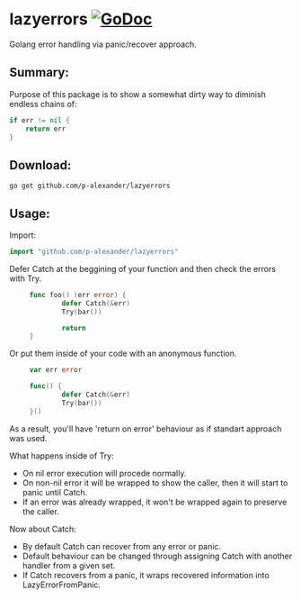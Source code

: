 # lazyerrors [![GoDoc](https://img.shields.io/badge/godoc-Reference-brightgreen.svg?style=flat)](https://godoc.org/github.com/p-alexander/lazyerrors)

Golang error handling via panic/recover approach.

## Summary:

Purpose of this package is to show a somewhat dirty way to diminish endless chains of:

```go
if err != nil {
	return err
}
```

## Download:

`go get github.com/p-alexander/lazyerrors`

## Usage:

Import:

```go
import "github.com/p-alexander/lazyerrors"
```

 Defer Catch at the beggining of your function and then check the errors with Try.

```go
     func foo() (err error) {
             defer Catch(&err)
             Try(bar())

             return
     }
```

 Or put them inside of your code with an anonymous function.

```go
     var err error

     func() {
             defer Catch(&err)
             Try(bar())
     }()
```

 As a result, you'll have 'return on error' behaviour as if standart approach was used.

 What happens inside of Try:
 - On nil error execution will procede normally.
 - On non-nil error it will be wrapped to show the caller, then it will start to panic until Catch.
 - If an error was already wrapped, it won't be wrapped again to preserve the caller.

 Now about Catch:
 - By default Catch can recover from any error or panic.
 - Default behaviour can be changed through assigning Catch with another handler from a given set.
 - If Catch recovers from a panic, it wraps recovered information into LazyErrorFromPanic.
